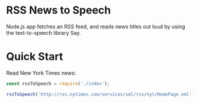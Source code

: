 # RSS News to Speech
Node.js app fetches an RSS feed, and 
reads news titles out loud by using
the text-to-speech library Say.

# Quick Start
Read New York Times news:
```javascript
const rssToSpeech = require('./index');

rssToSpeech('http://rss.nytimes.com/services/xml/rss/nyt/HomePage.xml');
```